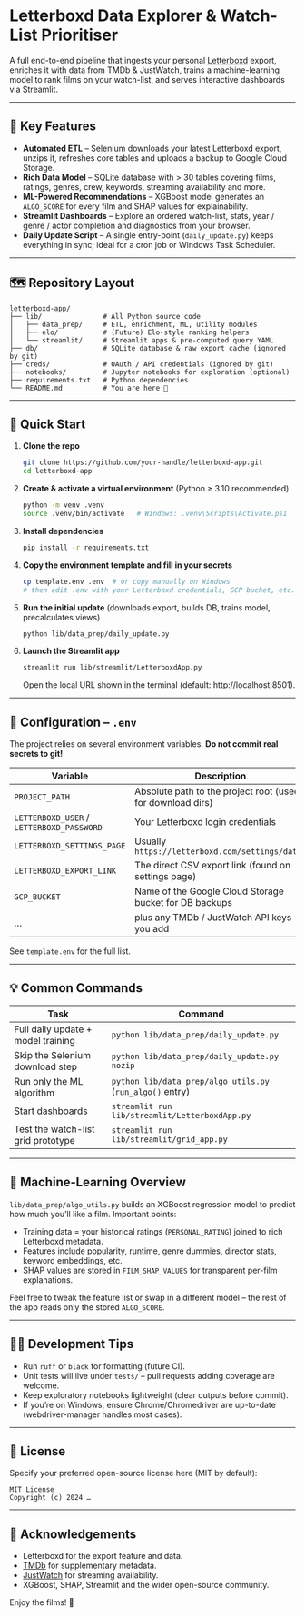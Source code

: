 # Letterboxd Data Explorer & Watch-List Prioritiser

A full end-to-end pipeline that ingests your personal [Letterboxd](https://letterboxd.com/) export, enriches it with data from TMDb & JustWatch, trains a machine-learning model to rank films on your watch-list, and serves interactive dashboards via Streamlit.

---

## 🎯 Key Features

* **Automated ETL** – Selenium downloads your latest Letterboxd export, unzips it, refreshes core tables and uploads a backup to Google Cloud Storage.
* **Rich Data Model** – SQLite database with > 30 tables covering films, ratings, genres, crew, keywords, streaming availability and more.
* **ML-Powered Recommendations** – XGBoost model generates an `ALGO_SCORE` for every film and SHAP values for explainability.
* **Streamlit Dashboards** – Explore an ordered watch-list, stats, year / genre / actor completion and diagnostics from your browser.
* **Daily Update Script** – A single entry-point (`daily_update.py`) keeps everything in sync; ideal for a cron job or Windows Task Scheduler.

---

## 🗺️ Repository Layout

```
letterboxd-app/
├── lib/               # All Python source code
│   ├── data_prep/     # ETL, enrichment, ML, utility modules
│   ├── elo/           # (Future) Elo-style ranking helpers
│   └── streamlit/     # Streamlit apps & pre-computed query YAML
├── db/                # SQLite database & raw export cache (ignored by git)
├── creds/             # OAuth / API credentials (ignored by git)
├── notebooks/         # Jupyter notebooks for exploration (optional)
├── requirements.txt   # Python dependencies
└── README.md          # You are here 🌟
```

---

## 🚀 Quick Start

1. **Clone the repo**
   ```bash
   git clone https://github.com/your-handle/letterboxd-app.git
   cd letterboxd-app
   ```

2. **Create & activate a virtual environment** (Python ≥ 3.10 recommended)
   ```bash
   python -m venv .venv
   source .venv/bin/activate   # Windows: .venv\Scripts\Activate.ps1
   ```

3. **Install dependencies**
   ```bash
   pip install -r requirements.txt
   ```

4. **Copy the environment template and fill in your secrets**
   ```bash
   cp template.env .env  # or copy manually on Windows
   # then edit .env with your Letterboxd credentials, GCP bucket, etc.
   ```

5. **Run the initial update** (downloads export, builds DB, trains model, precalculates views)
   ```bash
   python lib/data_prep/daily_update.py
   ```

6. **Launch the Streamlit app**
   ```bash
   streamlit run lib/streamlit/LetterboxdApp.py
   ```
   Open the local URL shown in the terminal (default: http://localhost:8501).

---

## 🔧 Configuration – `.env`

The project relies on several environment variables. **Do not commit real secrets to git!**

| Variable | Description |
|----------|-------------|
| `PROJECT_PATH` | Absolute path to the project root (used for download dirs) |
| `LETTERBOXD_USER` / `LETTERBOXD_PASSWORD` | Your Letterboxd login credentials |
| `LETTERBOXD_SETTINGS_PAGE` | Usually `https://letterboxd.com/settings/data/` |
| `LETTERBOXD_EXPORT_LINK` | The direct CSV export link (found on settings page) |
| `GCP_BUCKET` | Name of the Google Cloud Storage bucket for DB backups |
| … | plus any TMDb / JustWatch API keys you add |

See `template.env` for the full list.

---

## 💡 Common Commands

| Task | Command |
|------|---------|
| Full daily update + model training | `python lib/data_prep/daily_update.py` |
| Skip the Selenium download step | `python lib/data_prep/daily_update.py nozip` |
| Run only the ML algorithm | `python lib/data_prep/algo_utils.py` (`run_algo()` entry) |
| Start dashboards | `streamlit run lib/streamlit/LetterboxdApp.py` |
| Test the watch-list grid prototype | `streamlit run lib/streamlit/grid_app.py` |

---

## 🧠 Machine-Learning Overview

`lib/data_prep/algo_utils.py` builds an XGBoost regression model to predict how much you’ll like a film. Important points:

* Training data = your historical ratings (`PERSONAL_RATING`) joined to rich Letterboxd metadata.
* Features include popularity, runtime, genre dummies, director stats, keyword embeddings, etc.
* SHAP values are stored in `FILM_SHAP_VALUES` for transparent per-film explanations.

Feel free to tweak the feature list or swap in a different model – the rest of the app reads only the stored `ALGO_SCORE`.

---

## 🧑‍💻 Development Tips

* Run `ruff` or `black` for formatting (future CI).  
* Unit tests will live under `tests/` – pull requests adding coverage are welcome.
* Keep exploratory notebooks lightweight (clear outputs before commit).
* If you’re on Windows, ensure Chrome/Chromedriver are up-to-date (webdriver-manager handles most cases).

---

## 📜 License

Specify your preferred open-source license here (MIT by default):

```
MIT License
Copyright (c) 2024 …
```

---

## 🙏 Acknowledgements

* Letterboxd for the export feature and data.  
* [TMDb](https://www.themoviedb.org/) for supplementary metadata.  
* [JustWatch](https://www.justwatch.com/) for streaming availability.  
* XGBoost, SHAP, Streamlit and the wider open-source community.

Enjoy the films! 🍿